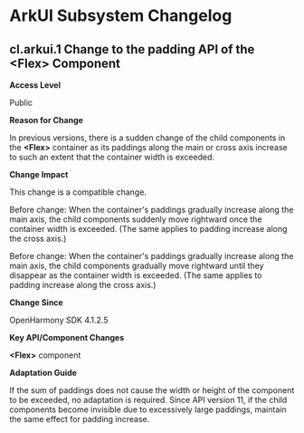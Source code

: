 #  ArkUI Subsystem Changelog

## cl.arkui.1 Change to the padding API of the \<Flex> Component

**Access Level**

Public

**Reason for Change**

In previous versions, there is a sudden change of the child components in the **\<Flex>** container as its paddings along the main or cross axis increase to such an extent that the container width is exceeded.

**Change Impact**

This change is a compatible change.

Before change: When the container's paddings gradually increase along the main axis, the child components suddenly move rightward once the container width is exceeded. (The same applies to padding increase along the cross axis.)

Before change: When the container's paddings gradually increase along the main axis, the child components gradually move rightward until they disappear as the container width is exceeded. (The same applies to padding increase along the cross axis.)

**Change Since**

OpenHarmony SDK 4.1.2.5

**Key API/Component Changes**

**\<Flex>** component

**Adaptation Guide**

If the sum of paddings does not cause the width or height of the component to be exceeded, no adaptation is required. Since API version 11, if the child components become invisible due to excessively large paddings, maintain the same effect for padding increase.
